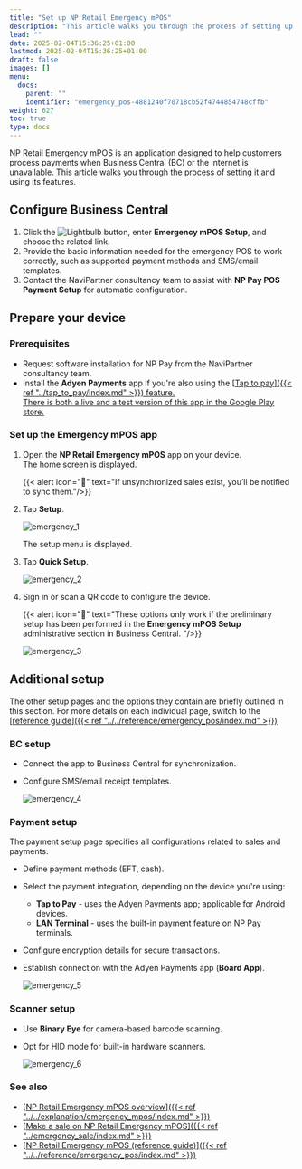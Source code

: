 ```yaml
---
title: "Set up NP Retail Emergency mPOS"
description: "This article walks you through the process of setting up the NP Retail Emergency mPOS app and using its features."
lead: ""
date: 2025-02-04T15:36:25+01:00
lastmod: 2025-02-04T15:36:25+01:00
draft: false
images: []
menu:
  docs:
    parent: ""
    identifier: "emergency_pos-4881240f70718cb52f4744854748cffb"
weight: 627
toc: true
type: docs
---
```


NP Retail Emergency mPOS is an application designed to help customers process payments when Business Central (BC) or the internet is unavailable. This article walks you through the process of setting it and using its features.

## Configure Business Central

1. Click the ![Lightbulb](Lightbulb_icon.PNG) button, enter **Emergency mPOS Setup**, and choose the related link.           
2. Provide the basic information needed for the emergency POS to work correctly, such as supported payment methods and SMS/email templates.
3. Contact the NaviPartner consultancy team to assist with **NP Pay POS Payment Setup** for automatic configuration.

## Prepare your device

### Prerequisites

- Request software installation for NP Pay from the NaviPartner consultancy team.
- Install the **Adyen Payments** app if you're also using the [<ins>Tap to pay<ins>]({{< ref "../tap_to_pay/index.md" >}}) feature.      
  There is both a live and a test version of this app in the Google Play store. 

### Set up the Emergency mPOS app

1. Open the **NP Retail Emergency mPOS** app on your device.      
   The home screen is displayed.

    {{< alert icon="📝" text="If unsynchronized sales exist, you’ll be notified to sync them."/>}}

2. Tap **Setup**. 

     ![emergency_1](Images/emergency_1.png)

    The setup menu is displayed.

2. Tap **Quick Setup**.       

   ![emergency_2](Images/emergency_2.png)

3. Sign in or scan a QR code to configure the device.     

   {{< alert icon="📝" text="These options only work if the preliminary setup has been performed in the <b>Emergency mPOS Setup</b> administrative section in Business Central. "/>}}

   ![emergency_3](Images/emergency_3.png)

## Additional setup

The other setup pages and the options they contain are briefly outlined in this section. For more details on each individual page, switch to the [<ins>reference guide<ins>]({{< ref "../../reference/emergency_pos/index.md" >}})

### BC setup

- Connect the app to Business Central for synchronization.
- Configure SMS/email receipt templates.

   ![emergency_4](Images/emergency_4.png)

### Payment setup

The payment setup page specifies all configurations related to sales and payments. 

- Define payment methods (EFT, cash).
- Select the payment integration, depending on the device you're using:   
  - **Tap to Pay** - uses the Adyen Payments app; applicable for Android devices.
  - **LAN Terminal** - uses the built-in payment feature on NP Pay terminals.
- Configure encryption details for secure transactions.
- Establish connection with the Adyen Payments app (**Board App**).

  ![emergency_5](Images/emergency_5.png)


### Scanner setup

- Use **Binary Eye** for camera-based barcode scanning.
- Opt for HID mode for built-in hardware scanners.

  ![emergency_6](Images/emergency_6.png)

### See also

- [<ins>NP Retail Emergency mPOS overview<ins>]({{< ref "../../explanation/emergency_mpos/index.md" >}})   
- [<ins>Make a sale on NP Retail Emergency mPOS<ins>]({{< ref "../emergency_sale/index.md" >}})
- [<ins>NP Retail Emergency mPOS (reference guide)<ins>]({{< ref "../../reference/emergency_pos/index.md" >}})